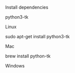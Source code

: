 Install dependencies

python3-tk

Linux

sudo apt-get install python3-tk

Mac

brew install python-tk

Windows
